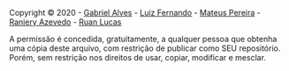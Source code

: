 Copyright © 2020  - [Gabriel Alves](https://github.com/GabrielAlves-bot) - [Luiz Fernando](https://github.com/luizfernando-2796) - [Mateus Pereira](https://github.com/mateuspsm) -  [Raniery Azevedo](https://github.com/ranieryAzevedo) - [Ruan Lucas](https://github.com/ruanlsdn)

A permissão é concedida, gratuitamente, a qualquer pessoa que obtenha uma cópia deste arquivo, com restrição de publicar como SEU repositório. Porém, sem restrição nos direitos de usar, copiar, modificar e mesclar.